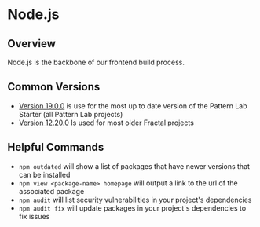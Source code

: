 # Node.js

## Overview

Node.js is the backbone of our frontend build process. 

## Common Versions

- [Version 19.0.0](https://nodejs.org/en/blog/release/v19.0.0) is use for the most up to date version of the Pattern Lab Starter (all Pattern Lab projects)
- [Version 12.20.0](https://nodejs.org/en/blog/release/v12.20.0) Is used for most older Fractal projects

## Helpful Commands

- `npm outdated` will show a list of packages that have newer versions that can be installed
- `npm view <package-name> homepage` will output a link to the url of the associated package
- `npm audit` will list security vulnerabilities in your project's dependencies
- `npm audit fix` will update packages in your project's dependencies to fix issues
